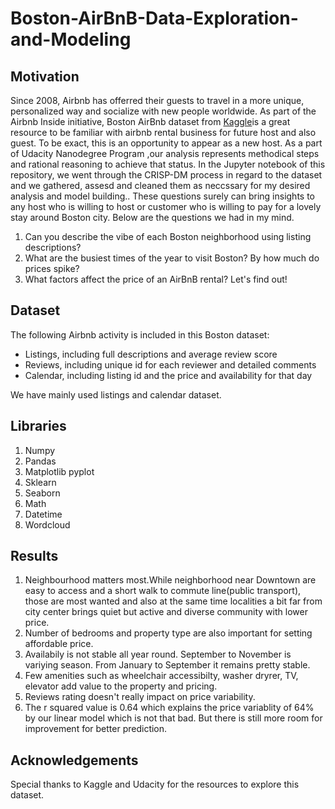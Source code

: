 # Boston-AirBnB-Data-Exploration-and-Modeling
## Motivation
Since 2008, Airbnb has offerred their guests to travel in a more unique, personalized way and socialize with new people worldwide. As part of the Airbnb Inside initiative, Boston AirBnb dataset from [Kaggle](https://www.kaggle.com/airbnb/boston)is a great resource to be familiar with airbnb rental business for future host and also guest. To be exact, this is an opportunity to appear as a new host. As a part of Udacity Nanodegree Program ,our analysis represents methodical steps and rational reasoning to achieve that status. In the Jupyter notebook of this repository, we went through the CRISP-DM process in regard to the dataset and we gathered, assesd and cleaned them as neccssary for my desired analysis and model building.. These questions surely can bring insights to any host who is willing to host or customer who is willing to pay for a lovely stay around Boston city. Below are the questions we had in my mind.

1. Can you describe the vibe of each Boston neighborhood using listing descriptions?
2. What are the busiest times of the year to visit Boston? By how much do prices spike?
3. What factors affect the price of an AirBnB rental? Let's find out!

## Dataset
The following Airbnb activity is included in this Boston dataset:

* Listings, including full descriptions and average review score
* Reviews, including unique id for each reviewer and detailed comments
* Calendar, including listing id and the price and availability for that day

We have mainly used listings and calendar dataset.

## Libraries
1. Numpy
2. Pandas
3. Matplotlib pyplot
4. Sklearn
5. Seaborn
6. Math
7. Datetime
8. Wordcloud

## Results
1. Neighbourhood matters most.While neighborhood near Downtown are easy to access and a short walk to commute line(public transport), those are most wanted and also at the same time localities a bit far from city center brings quiet but active and diverse community with lower price.
2. Number of bedrooms and property type are also important for setting affordable price.
3. Availabily is not stable all year round. September to November is variying season. From January to September it remains pretty stable.
4. Few amenities such as wheelchair accessibilty, washer dryrer, TV, elevator add value to the property and pricing.
5. Reviews rating doesn't really impact on price variability.
6. The r squared value is 0.64 which explains the price variablity of 64% by our linear model which is not that bad. But there is still more room for improvement for better prediction.

## Acknowledgements
Special thanks to Kaggle and Udacity for the resources to explore this dataset.



